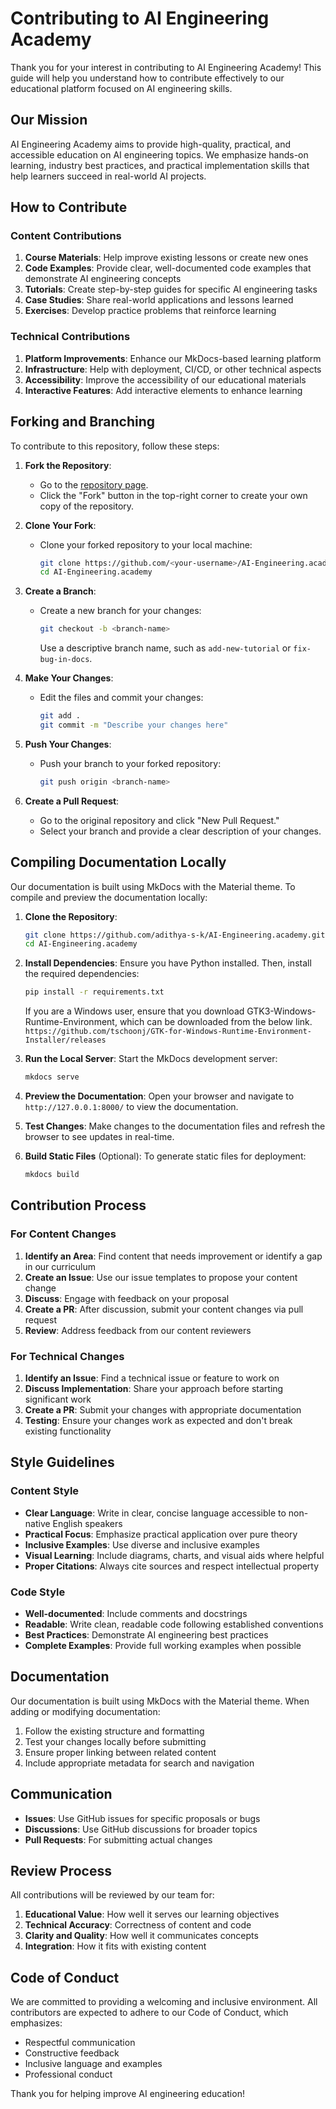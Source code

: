 # Contributing to AI Engineering Academy

Thank you for your interest in contributing to AI Engineering Academy! This guide will help you understand how to contribute effectively to our educational platform focused on AI engineering skills.

## Our Mission

AI Engineering Academy aims to provide high-quality, practical, and accessible education on AI engineering topics. We emphasize hands-on learning, industry best practices, and practical implementation skills that help learners succeed in real-world AI projects.

## How to Contribute

### Content Contributions

1. **Course Materials**: Help improve existing lessons or create new ones
2. **Code Examples**: Provide clear, well-documented code examples that demonstrate AI engineering concepts
3. **Tutorials**: Create step-by-step guides for specific AI engineering tasks
4. **Case Studies**: Share real-world applications and lessons learned
5. **Exercises**: Develop practice problems that reinforce learning

### Technical Contributions

1. **Platform Improvements**: Enhance our MkDocs-based learning platform
2. **Infrastructure**: Help with deployment, CI/CD, or other technical aspects
3. **Accessibility**: Improve the accessibility of our educational materials
4. **Interactive Features**: Add interactive elements to enhance learning

## Forking and Branching

To contribute to this repository, follow these steps:

1. **Fork the Repository**:
   - Go to the [repository page](https://github.com/adithya-s-k/AI-Engineering.academy).
   - Click the "Fork" button in the top-right corner to create your own copy of the repository.

2. **Clone Your Fork**:
   - Clone your forked repository to your local machine:
     ```bash
     git clone https://github.com/<your-username>/AI-Engineering.academy.git
     cd AI-Engineering.academy
     ```

3. **Create a Branch**:
   - Create a new branch for your changes:
     ```bash
     git checkout -b <branch-name>
     ```
     Use a descriptive branch name, such as `add-new-tutorial` or `fix-bug-in-docs`.

4. **Make Your Changes**:
   - Edit the files and commit your changes:
     ```bash
     git add .
     git commit -m "Describe your changes here"
     ```

5. **Push Your Changes**:
   - Push your branch to your forked repository:
     ```bash
     git push origin <branch-name>
     ```

6. **Create a Pull Request**:
   - Go to the original repository and click "New Pull Request."
   - Select your branch and provide a clear description of your changes.

## Compiling Documentation Locally

Our documentation is built using MkDocs with the Material theme. To compile and preview the documentation locally:

1. **Clone the Repository**:
   ```bash
   git clone https://github.com/adithya-s-k/AI-Engineering.academy.git
   cd AI-Engineering.academy
   ```

2. **Install Dependencies**:
   Ensure you have Python installed. Then, install the required dependencies:
   ```bash
   pip install -r requirements.txt
   ```

   If you are a Windows user, ensure that you download GTK3-Windows-Runtime-Environment, which can be downloaded from the below link.
   `https://github.com/tschoonj/GTK-for-Windows-Runtime-Environment-Installer/releases`

3. **Run the Local Server**:
   Start the MkDocs development server:
   ```bash
   mkdocs serve
   ```

4. **Preview the Documentation**:
   Open your browser and navigate to `http://127.0.0.1:8000/` to view the documentation.

5. **Test Changes**:
   Make changes to the documentation files and refresh the browser to see updates in real-time.

6. **Build Static Files** (Optional):
   To generate static files for deployment:
   ```bash
   mkdocs build
   ```

## Contribution Process

### For Content Changes

1. **Identify an Area**: Find content that needs improvement or identify a gap in our curriculum
2. **Create an Issue**: Use our issue templates to propose your content change
3. **Discuss**: Engage with feedback on your proposal
4. **Create a PR**: After discussion, submit your content changes via pull request
5. **Review**: Address feedback from our content reviewers

### For Technical Changes

1. **Identify an Issue**: Find a technical issue or feature to work on
2. **Discuss Implementation**: Share your approach before starting significant work
3. **Create a PR**: Submit your changes with appropriate documentation
4. **Testing**: Ensure your changes work as expected and don't break existing functionality

## Style Guidelines

### Content Style

- **Clear Language**: Write in clear, concise language accessible to non-native English speakers
- **Practical Focus**: Emphasize practical application over pure theory
- **Inclusive Examples**: Use diverse and inclusive examples
- **Visual Learning**: Include diagrams, charts, and visual aids where helpful
- **Proper Citations**: Always cite sources and respect intellectual property

### Code Style

- **Well-documented**: Include comments and docstrings
- **Readable**: Write clean, readable code following established conventions
- **Best Practices**: Demonstrate AI engineering best practices
- **Complete Examples**: Provide full working examples when possible

## Documentation

Our documentation is built using MkDocs with the Material theme. When adding or modifying documentation:

1. Follow the existing structure and formatting
2. Test your changes locally before submitting
3. Ensure proper linking between related content
4. Include appropriate metadata for search and navigation

## Communication

- **Issues**: Use GitHub issues for specific proposals or bugs
- **Discussions**: Use GitHub discussions for broader topics
- **Pull Requests**: For submitting actual changes

## Review Process

All contributions will be reviewed by our team for:

1. **Educational Value**: How well it serves our learning objectives
2. **Technical Accuracy**: Correctness of content and code
3. **Clarity and Quality**: How well it communicates concepts
4. **Integration**: How it fits with existing content

## Code of Conduct

We are committed to providing a welcoming and inclusive environment. All contributors are expected to adhere to our Code of Conduct, which emphasizes:

- Respectful communication
- Constructive feedback
- Inclusive language and examples
- Professional conduct

Thank you for helping improve AI engineering education!
